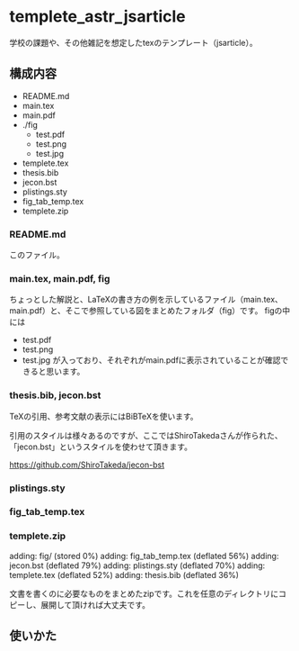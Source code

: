 # templete_astr_jsarticle
学校の課題や、その他雑記を想定したtexのテンプレート（jsarticle）。

## 構成内容
- README.md
- main.tex
- main.pdf
- ./fig
  - test.pdf
  - test.png
  - test.jpg
- templete.tex
- thesis.bib
- jecon.bst
- plistings.sty
- fig_tab_temp.tex
- templete.zip

### README.md
このファイル。

### main.tex, main.pdf, fig
ちょっとした解説と、LaTeXの書き方の例を示しているファイル（main.tex、main.pdf）と、そこで参照している図をまとめたフォルダ（fig）です。
figの中には
- test.pdf
- test.png
- test.jpg
が入っており、それぞれがmain.pdfに表示されていることが確認できると思います。

### thesis.bib, jecon.bst
TeXの引用、参考文献の表示にはBiBTeXを使います。

引用のスタイルは様々あるのですが、ここではShiroTakedaさんが作られた、「jecon.bst」というスタイルを使わせて頂きます。

https://github.com/ShiroTakeda/jecon-bst

### plistings.sty

### fig_tab_temp.tex

### templete.zip
adding: fig/ (stored 0%)
adding: fig_tab_temp.tex (deflated 56%)
adding: jecon.bst (deflated 79%)
adding: plistings.sty (deflated 70%)
adding: templete.tex (deflated 52%)
adding: thesis.bib (deflated 36%)

文書を書くのに必要なものをまとめたzipです。これを任意のディレクトリにコピーし、展開して頂ければ大丈夫です。

## 使いかた
